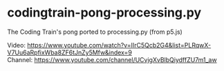 # codingtrain-pong-processing.py
The Coding Train's pong ported to processing.py (from p5.js)

Video: https://www.youtube.com/watch?v=IIrC5Qcb2G4&list=PLRqwX-V7Uu6aRpfixWba8ZF6tJnZy5Mfw&index=9  
Channel: https://www.youtube.com/channel/UCvjgXvBlbQiydffZU7m1_aw
